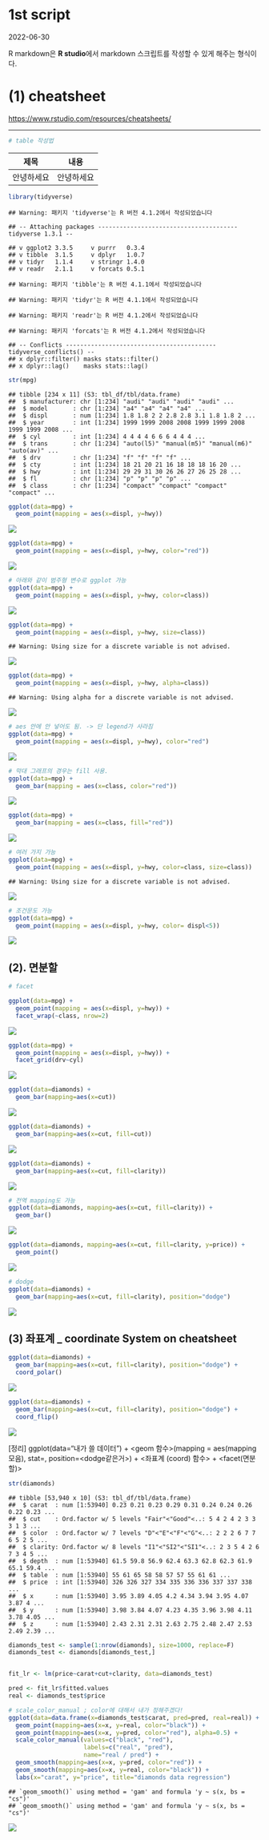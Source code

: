 1st script
================
2022-06-30

R markdown은 **R studio**에서 markdown 스크립트를 작성할 수 있게 해주는
형식이다.

# (1) cheatsheet

<https://www.rstudio.com/resources/cheatsheets/>

------------------------------------------------------------------------

``` r
# table 작성법
```

|    제목    | 내용       |
|:----------:|------------|
| 안녕하세요 | 안녕하세요 |

``` r
library(tidyverse)
```

    ## Warning: 패키지 'tidyverse'는 R 버전 4.1.2에서 작성되었습니다

    ## -- Attaching packages --------------------------------------- tidyverse 1.3.1 --

    ## v ggplot2 3.3.5     v purrr   0.3.4
    ## v tibble  3.1.5     v dplyr   1.0.7
    ## v tidyr   1.1.4     v stringr 1.4.0
    ## v readr   2.1.1     v forcats 0.5.1

    ## Warning: 패키지 'tibble'는 R 버전 4.1.1에서 작성되었습니다

    ## Warning: 패키지 'tidyr'는 R 버전 4.1.1에서 작성되었습니다

    ## Warning: 패키지 'readr'는 R 버전 4.1.2에서 작성되었습니다

    ## Warning: 패키지 'forcats'는 R 버전 4.1.2에서 작성되었습니다

    ## -- Conflicts ------------------------------------------ tidyverse_conflicts() --
    ## x dplyr::filter() masks stats::filter()
    ## x dplyr::lag()    masks stats::lag()

``` r
str(mpg)
```

    ## tibble [234 x 11] (S3: tbl_df/tbl/data.frame)
    ##  $ manufacturer: chr [1:234] "audi" "audi" "audi" "audi" ...
    ##  $ model       : chr [1:234] "a4" "a4" "a4" "a4" ...
    ##  $ displ       : num [1:234] 1.8 1.8 2 2 2.8 2.8 3.1 1.8 1.8 2 ...
    ##  $ year        : int [1:234] 1999 1999 2008 2008 1999 1999 2008 1999 1999 2008 ...
    ##  $ cyl         : int [1:234] 4 4 4 4 6 6 6 4 4 4 ...
    ##  $ trans       : chr [1:234] "auto(l5)" "manual(m5)" "manual(m6)" "auto(av)" ...
    ##  $ drv         : chr [1:234] "f" "f" "f" "f" ...
    ##  $ cty         : int [1:234] 18 21 20 21 16 18 18 18 16 20 ...
    ##  $ hwy         : int [1:234] 29 29 31 30 26 26 27 26 25 28 ...
    ##  $ fl          : chr [1:234] "p" "p" "p" "p" ...
    ##  $ class       : chr [1:234] "compact" "compact" "compact" "compact" ...

``` r
ggplot(data=mpg) +
  geom_point(mapping = aes(x=displ, y=hwy))
```

![](1st-script_files/figure-gfm/unnamed-chunk-2-1.png)<!-- -->

``` r
ggplot(data=mpg) +
  geom_point(mapping = aes(x=displ, y=hwy, color="red"))
```

![](1st-script_files/figure-gfm/unnamed-chunk-2-2.png)<!-- -->

``` r
# 아래와 같이 범주형 변수로 ggplot 가능
ggplot(data=mpg) +
  geom_point(mapping = aes(x=displ, y=hwy, color=class))
```

![](1st-script_files/figure-gfm/unnamed-chunk-2-3.png)<!-- -->

``` r
ggplot(data=mpg) +
  geom_point(mapping = aes(x=displ, y=hwy, size=class))
```

    ## Warning: Using size for a discrete variable is not advised.

![](1st-script_files/figure-gfm/unnamed-chunk-2-4.png)<!-- -->

``` r
ggplot(data=mpg) +
  geom_point(mapping = aes(x=displ, y=hwy, alpha=class))
```

    ## Warning: Using alpha for a discrete variable is not advised.

![](1st-script_files/figure-gfm/unnamed-chunk-2-5.png)<!-- -->

``` r
# aes 안에 안 넣어도 됨. -> 단 legend가 사라짐
ggplot(data=mpg) +
  geom_point(mapping = aes(x=displ, y=hwy), color="red")
```

![](1st-script_files/figure-gfm/unnamed-chunk-3-1.png)<!-- -->

``` r
# 막대 그래프의 경우는 fill 사용.
ggplot(data=mpg) +
  geom_bar(mapping = aes(x=class, color="red"))
```

![](1st-script_files/figure-gfm/unnamed-chunk-3-2.png)<!-- -->

``` r
ggplot(data=mpg) +
  geom_bar(mapping = aes(x=class, fill="red"))
```

![](1st-script_files/figure-gfm/unnamed-chunk-3-3.png)<!-- -->

``` r
# 여러 가지 가능
ggplot(data=mpg) +
  geom_point(mapping = aes(x=displ, y=hwy, color=class, size=class))
```

    ## Warning: Using size for a discrete variable is not advised.

![](1st-script_files/figure-gfm/unnamed-chunk-3-4.png)<!-- -->

``` r
# 조건문도 가능
ggplot(data=mpg) +
  geom_point(mapping = aes(x=displ, y=hwy, color= displ<5))
```

![](1st-script_files/figure-gfm/unnamed-chunk-3-5.png)<!-- -->

## (2). 면분할

``` r
# facet

ggplot(data=mpg) +
  geom_point(mapping = aes(x=displ, y=hwy)) +
  facet_wrap(~class, nrow=2)
```

![](1st-script_files/figure-gfm/unnamed-chunk-4-1.png)<!-- -->

``` r
ggplot(data=mpg) +
  geom_point(mapping = aes(x=displ, y=hwy)) +
  facet_grid(drv~cyl)
```

![](1st-script_files/figure-gfm/unnamed-chunk-4-2.png)<!-- -->

``` r
ggplot(data=diamonds) +
  geom_bar(mapping=aes(x=cut))
```

![](1st-script_files/figure-gfm/unnamed-chunk-5-1.png)<!-- -->

``` r
ggplot(data=diamonds) +
  geom_bar(mapping=aes(x=cut, fill=cut))
```

![](1st-script_files/figure-gfm/unnamed-chunk-5-2.png)<!-- -->

``` r
ggplot(data=diamonds) +
  geom_bar(mapping=aes(x=cut, fill=clarity))
```

![](1st-script_files/figure-gfm/unnamed-chunk-5-3.png)<!-- -->

``` r
# 전역 mapping도 가능
ggplot(data=diamonds, mapping=aes(x=cut, fill=clarity)) +
  geom_bar()
```

![](1st-script_files/figure-gfm/unnamed-chunk-5-4.png)<!-- -->

``` r
ggplot(data=diamonds, mapping=aes(x=cut, fill=clarity, y=price)) +
  geom_point()
```

![](1st-script_files/figure-gfm/unnamed-chunk-5-5.png)<!-- -->

``` r
# dodge
ggplot(data=diamonds) +
  geom_bar(mapping=aes(x=cut, fill=clarity), position="dodge")
```

![](1st-script_files/figure-gfm/unnamed-chunk-5-6.png)<!-- -->

## (3) 좌표계 \_ coordinate System on cheatsheet

``` r
ggplot(data=diamonds) +
  geom_bar(mapping=aes(x=cut, fill=clarity), position="dodge") +
  coord_polar()
```

![](1st-script_files/figure-gfm/unnamed-chunk-6-1.png)<!-- -->

``` r
ggplot(data=diamonds) +
  geom_bar(mapping=aes(x=cut, fill=clarity), position="dodge") +
  coord_flip()
```

![](1st-script_files/figure-gfm/unnamed-chunk-6-2.png)<!-- -->

\[정리\] ggplot(data=“내가 쓸 데이터”) + <geom 함수>(mapping =
aes(mapping 모음), stat=<stat>, position=<dodge같은거>) + \<좌표계
(coord) 함수\> + \<facet(면분할)\>

``` r
str(diamonds)
```

    ## tibble [53,940 x 10] (S3: tbl_df/tbl/data.frame)
    ##  $ carat  : num [1:53940] 0.23 0.21 0.23 0.29 0.31 0.24 0.24 0.26 0.22 0.23 ...
    ##  $ cut    : Ord.factor w/ 5 levels "Fair"<"Good"<..: 5 4 2 4 2 3 3 3 1 3 ...
    ##  $ color  : Ord.factor w/ 7 levels "D"<"E"<"F"<"G"<..: 2 2 2 6 7 7 6 5 2 5 ...
    ##  $ clarity: Ord.factor w/ 8 levels "I1"<"SI2"<"SI1"<..: 2 3 5 4 2 6 7 3 4 5 ...
    ##  $ depth  : num [1:53940] 61.5 59.8 56.9 62.4 63.3 62.8 62.3 61.9 65.1 59.4 ...
    ##  $ table  : num [1:53940] 55 61 65 58 58 57 57 55 61 61 ...
    ##  $ price  : int [1:53940] 326 326 327 334 335 336 336 337 337 338 ...
    ##  $ x      : num [1:53940] 3.95 3.89 4.05 4.2 4.34 3.94 3.95 4.07 3.87 4 ...
    ##  $ y      : num [1:53940] 3.98 3.84 4.07 4.23 4.35 3.96 3.98 4.11 3.78 4.05 ...
    ##  $ z      : num [1:53940] 2.43 2.31 2.31 2.63 2.75 2.48 2.47 2.53 2.49 2.39 ...

``` r
diamonds_test <- sample(1:nrow(diamonds), size=1000, replace=F)
diamonds_test <- diamonds[diamonds_test,]


fit_lr <- lm(price~carat+cut+clarity, data=diamonds_test)

pred <- fit_lr$fitted.values
real <- diamonds_test$price

# scale_color_manual ; color에 대해서 내가 정해주겠다!
ggplot(data=data.frame(x=diamonds_test$carat, pred=pred, real=real)) +
  geom_point(mapping=aes(x=x, y=real, color="black")) +
  geom_point(mapping=aes(x=x, y=pred, color="red"), alpha=0.5) +
  scale_color_manual(values=c("black", "red"),
                     labels=c("real", "pred"),
                     name="real / pred") +
  geom_smooth(mapping=aes(x=x, y=pred, color="red")) + 
  geom_smooth(mapping=aes(x=x, y=real, color="black")) +
  labs(x="carat", y="price", title="diamonds data regression")
```

    ## `geom_smooth()` using method = 'gam' and formula 'y ~ s(x, bs = "cs")'
    ## `geom_smooth()` using method = 'gam' and formula 'y ~ s(x, bs = "cs")'

![](1st-script_files/figure-gfm/unnamed-chunk-7-1.png)<!-- -->

